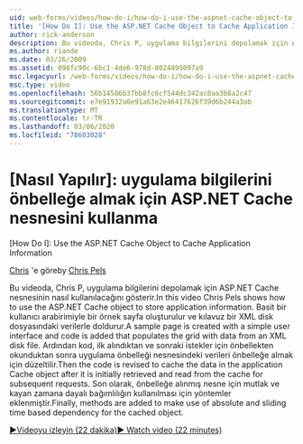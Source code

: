 ```yaml
---
uid: web-forms/videos/how-do-i/how-do-i-use-the-aspnet-cache-object-to-cache-application-information
title: '[How Do I]: Use the ASP.NET Cache Object to Cache Application Information | Microsoft Docs'
author: rick-anderson
description: Bu videoda, Chris P, uygulama bilgilerini depolamak için ASP.NET Cache nesnesinin nasıl kullanılacağını gösterir. Örnek bir sayfa basit bir kullanıcı arabirimiyle oluşturulur...
ms.author: riande
ms.date: 03/26/2009
ms.assetid: 098fc90c-6bc1-4de6-978d-8024495097a9
msc.legacyurl: /web-forms/videos/how-do-i/how-do-i-use-the-aspnet-cache-object-to-cache-application-information
msc.type: video
ms.openlocfilehash: 56b14586b37bb8fc6cf544dc342ac8aa3b8a2c47
ms.sourcegitcommit: e7e91932a6e91a63e2e46417626f39d6b244a3ab
ms.translationtype: MT
ms.contentlocale: tr-TR
ms.lasthandoff: 03/06/2020
ms.locfileid: "78603028"
---
```

# <a name="how-do-i-use-the-aspnet-cache-object-to-cache-application-information"></a>[Nasıl Yapılır]: uygulama bilgilerini önbelleğe almak için ASP.NET Cache nesnesini kullanma
[How Do I]: Use the ASP.NET Cache Object to Cache Application Information

<span data-ttu-id="fe926-104">[Chris](https://twitter.com/chrispels) 'e göre</span><span class="sxs-lookup"><span data-stu-id="fe926-104">by [Chris Pels](https://twitter.com/chrispels)</span></span>

<span data-ttu-id="fe926-105">Bu videoda, Chris P, uygulama bilgilerini depolamak için ASP.NET Cache nesnesinin nasıl kullanılacağını gösterir.</span><span class="sxs-lookup"><span data-stu-id="fe926-105">In this video Chris Pels shows how to use the ASP.NET Cache object to store application information.</span></span> <span data-ttu-id="fe926-106">Basit bir kullanıcı arabirimiyle bir örnek sayfa oluşturulur ve kılavuz bir XML disk dosyasındaki verilerle doldurur.</span><span class="sxs-lookup"><span data-stu-id="fe926-106">A sample page is created with a simple user interface and code is added that populates the grid with data from an XML disk file.</span></span> <span data-ttu-id="fe926-107">Ardından kod, ilk alındıktan ve sonraki istekler için önbellekten okunduktan sonra uygulama önbelleği nesnesindeki verileri önbelleğe almak için düzeltilir.</span><span class="sxs-lookup"><span data-stu-id="fe926-107">Then the code is revised to cache the data in the application Cache object after it is initially retrieved and read from the cache for subsequent requests.</span></span> <span data-ttu-id="fe926-108">Son olarak, önbelleğe alınmış nesne için mutlak ve kayan zamana dayalı bağımlılığın kullanılması için yöntemler eklenmiştir.</span><span class="sxs-lookup"><span data-stu-id="fe926-108">Finally, methods are added to make use of absolute and sliding time based dependency for the cached object.</span></span>

[<span data-ttu-id="fe926-109">&#9654;Videoyu izleyin (22 dakika)</span><span class="sxs-lookup"><span data-stu-id="fe926-109">&#9654; Watch video (22 minutes)</span></span>](https://channel9.msdn.com/Blogs/ASP-NET-Site-Videos/how-do-i-use-the-aspnet-cache-object-to-cache-application-information)
